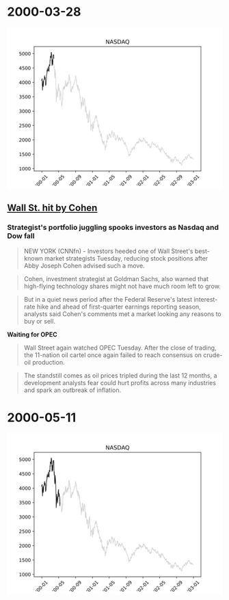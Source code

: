 # 2000-03-28
![](./plots/nasdaq_2000-03-28.svg)

## [Wall St. hit by Cohen](https://money.cnn.com/2000/03/28/markets/markets_newyork/)
### Strategist's portfolio juggling spooks investors as Nasdaq and Dow fall

> NEW YORK (CNNfn) - Investors heeded one of Wall Street's best-known market strategists Tuesday, reducing stock positions after Abby Joseph Cohen advised such a move.

> Cohen, investment strategist at Goldman Sachs, also warned that high-flying technology shares might not have much room left to grow.

> But in a quiet news period after the Federal Reserve's latest interest-rate hike and ahead of first-quarter earnings reporting season, analysts said Cohen's comments met a market looking any reasons to buy or sell.

**Waiting for OPEC**

> Wall Street again watched OPEC Tuesday. After the close of trading, the 11-nation oil cartel once again failed to reach consensus on crude-oil production.

> The standstill comes as oil prices tripled during the last 12 months, a development analysts fear could hurt profits across many industries and spark an outbreak of inflation.

# 2000-05-11

![](./plots/nasdaq_2000-05-11.svg)

